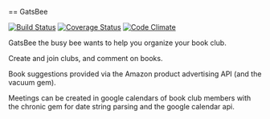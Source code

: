 == GatsBee

[![Build Status](https://travis-ci.org/dgrosenblatt/gatsbee.svg)](https://travis-ci.org/dgrosenblatt/gatsbee) [![Coverage Status](https://img.shields.io/coveralls/dgrosenblatt/gatsbee.svg)](https://coveralls.io/r/dgrosenblatt/gatsbee) [![Code Climate](https://codeclimate.com/github/dgrosenblatt/gatsbee/badges/gpa.svg)](https://codeclimate.com/github/dgrosenblatt/gatsbee)

GatsBee the busy bee wants to help you organize your book club.

Create and join clubs, and comment on books.

Book suggestions provided via the Amazon product advertising API (and the vacuum gem).

Meetings can be created in google calendars of book club members with the chronic gem for date string parsing and the google calendar api.

